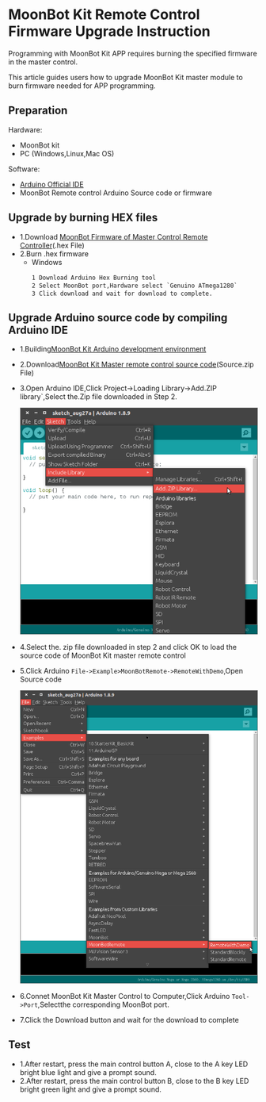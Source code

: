 MoonBot Kit Remote Control Firmware Upgrade Instruction
===============================

Programming with MoonBot Kit APP requires burning the specified firmware in the master control.

This article guides users how to upgrade MoonBot Kit master module to burn firmware needed for APP programming.

## Preparation

Hardware:

- MoonBot kit
- PC (Windows,Linux,Mac OS)

Software:

- [Arduino Official IDE](https://www.arduino.cc/en/Main/Software?setlang=cn)
- MoonBot Remote control Arduino Source code or firmware

## Upgrade by burning HEX files

- 1.Download [MoonBot Firmware of Master Control Remote Controller](https://github.com/mu-opensource/MoonBot_RemoteController/releases/latest)(.hex File)
- 2.Burn .hex firmware
    - Windows
        ```
        1 Download Arduino Hex Burning tool
        2 Select MoonBot port,Hardware select `Genuino ATmega1280`
        3 Click download and wait for download to complete.
        ```

##  Upgrade Arduino source code by compiling Arduino IDE

- 1.Building[MoonBot Kit Arduino development environment](../MoonBot_Arduino/MoonBot_arduino_development_construction_guide_cn.md)
- 2.Download[MoonBot Kit Master remote control source code](https://github.com/mu-opensource/MoonBot_RemoteController/releases/latest)(Source.zip File)
- 3.Open Arduino IDE,Click Project->Loading Library->Add.ZIP library`,Select the.Zip file downloaded in Step 2.

    ![](../MoonBot_Arduino/images/Earduino_add_zip_library.png)

- 4.Select the. zip file downloaded in step 2 and click OK to load the source code of MoonBot Kit master remote control
- 5.Click Arduino `File->Example>MoonBotRemote->RemoteWithDemo`,Open Source code

    ![](./images/Earduino_add_example_remote_with_demo.png)

- 6.Connet MoonBot Kit Master Control to Computer,Click Arduino `Tool->Port`,Selectthe corresponding MoonBot port.
- 7.Click the Download button and wait for the download to complete

## Test

- 1.After restart, press the main control button A, close to the A key LED bright blue light and give a prompt sound.
- 2.After restart, press the main control button B, close to the B key LED bright green light and give a prompt sound.
